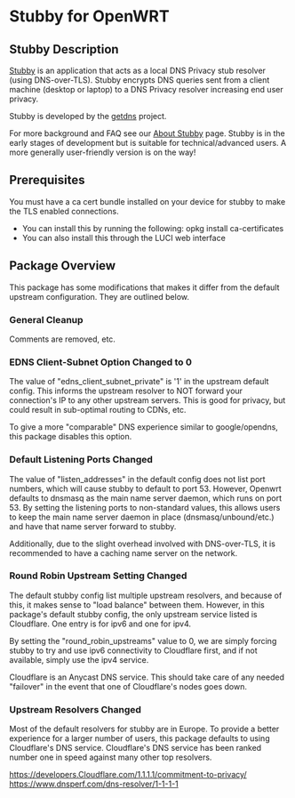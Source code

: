 # Stubby for OpenWRT

## Stubby Description
[Stubby](https://dnsprivacy.org/wiki/display/DP/DNS+Privacy+Daemon+-+Stubby) is an application that acts as a local DNS Privacy stub resolver (using DNS-over-TLS). Stubby encrypts DNS queries sent from a client machine (desktop or laptop) to a DNS Privacy resolver increasing end user privacy.

Stubby is developed by the [getdns](http://getdnsapi.net/) project.

For more background and FAQ see our [About Stubby](https://dnsprivacy.org/wiki/display/DP/About+Stubby) page. Stubby is in the early stages of development but is suitable for technical/advanced users. A more generally user-friendly version is on the way!

## Prerequisites

You must have a ca cert bundle installed on your device for stubby to make the TLS enabled connections.

- You can install this by running the following: opkg install ca-certificates
- You can also install this through the LUCI web interface

## Package Overview
This package has some modifications that makes it differ from the default upstream configuration. They are outlined below.

### General Cleanup
Comments are removed, etc.

### EDNS Client-Subnet Option Changed to 0
The value of "edns_client_subnet_private" is '1' in the upstream default config. This informs the upstream resolver to NOT forward your connection's IP to any other upstream servers. This is good for privacy, but could result in sub-optimal routing to CDNs, etc.

To give a more "comparable" DNS experience similar to google/opendns, this package disables this option.

### Default Listening Ports Changed
The value of "listen_addresses" in the default config does not list port numbers, which will cause stubby to default to port 53. However, Openwrt defaults to dnsmasq as the main name server daemon, which runs on port 53. By setting the listening ports to non-standard values, this allows users to keep the main name server daemon in place (dnsmasq/unbound/etc.) and have that name server forward to stubby.

Additionally, due to the slight overhead involved with DNS-over-TLS, it is recommended to have a caching name server on the network.

### Round Robin Upstream Setting Changed

The default stubby config list multiple upstream resolvers, and because of this, it makes sense to "load balance" between them. However, in this package's default stubby config, the only upstream service listed is Cloudflare. One entry is for ipv6 and one for ipv4.

By setting the "round_robin_upstreams" value to 0, we are simply forcing stubby to try and use ipv6 connectivity to Cloudflare first, and if not available, simply use the ipv4 service.

Cloudflare is an Anycast DNS service. This should take care of any needed "failover" in the event that one of Cloudflare's nodes goes down.

### Upstream Resolvers Changed

Most of the default resolvers for stubby are in Europe. To provide a better experience for a larger number of users, this package defaults to using Cloudflare's DNS service. Cloudflare's DNS service has been ranked number one in speed against many other top resolvers.

https://developers.Cloudflare.com/1.1.1.1/commitment-to-privacy/
https://www.dnsperf.com/dns-resolver/1-1-1-1
